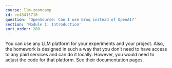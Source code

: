 ```yaml
---
course: llm-zoomcamp
id: ee43413718
question: 'OpenSource: Can I use Groq instead of OpenAI?'
section: 'Module 1: Introduction'
sort_order: 280
---
```


You can use any LLM platform for your experiments and your project. Also, the homework is designed in such a way that you don’t need to have access to any paid services and can do it locally. However, you would need to adjust the code for that platform. See their documentation pages.

